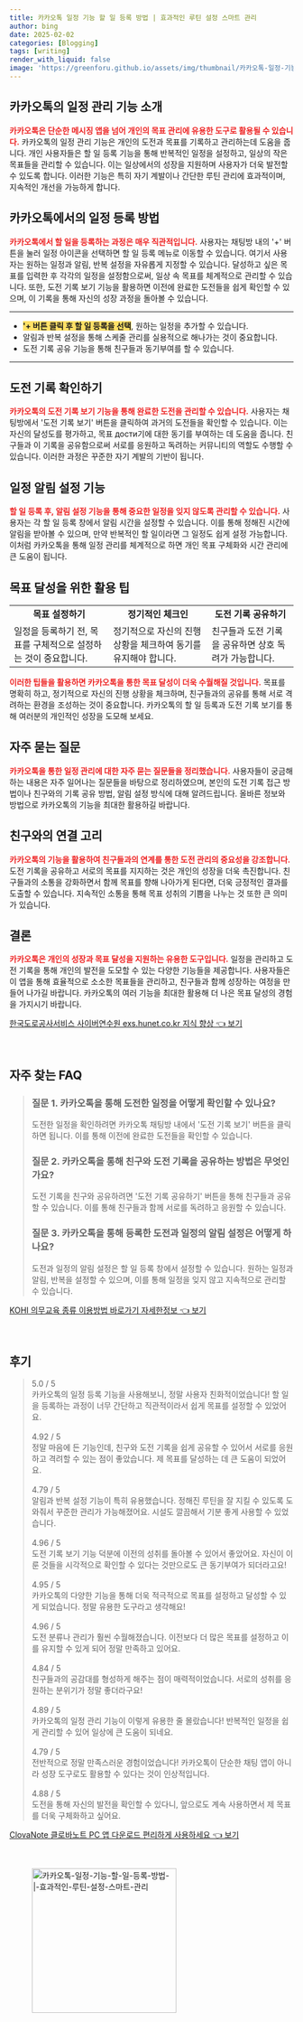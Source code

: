 ```yaml
---
title: 카카오톡 일정 기능 할 일 등록 방법 | 효과적인 루틴 설정 스마트 관리
author: bing
date: 2025-02-02
categories: [Blogging]
tags: [writing]
render_with_liquid: false
image: 'https://greenforu.github.io/assets/img/thumbnail/카카오톡-일정-기능-할-일-등록-방법-|-효과적인-루틴-설정-스마트-관리.webp'
---
```



<h2 id='카카오톡_기능_소개'>카카오톡의 일정 관리 기능 소개</h2>

<p><b><span style="color: #ee2323;">카카오톡은 단순한 메시징 앱을 넘어 개인의 목표 관리에 유용한 도구로 활용될 수 있습니다.</span></b> 카카오톡의 일정 관리 기능은 개인의 도전과 목표를 기록하고 관리하는데 도움을 줍니다. 개인 사용자들은 할 일 등록 기능을 통해 반복적인 일정을 설정하고, 일상의 작은 목표들을 관리할 수 있습니다. 이는 일상에서의 성장을 지원하며 사용자가 더욱 발전할 수 있도록 합니다. 이러한 기능은 특히 자기 계발이나 간단한 루틴 관리에 효과적이며, 지속적인 개선을 가능하게 합니다.</p>

<h2 id='일정_등록_방법'>카카오톡에서의 일정 등록 방법</h2>

<p><b><span style="color: #ee2323;">카카오톡에서 할 일을 등록하는 과정은 매우 직관적입니다.</span></b> 사용자는 채팅방 내의 '+' 버튼을 눌러 일정 아이콘을 선택하면 할 일 등록 메뉴로 이동할 수 있습니다. 여기서 사용자는 원하는 일정과 알림, 반복 설정을 자유롭게 지정할 수 있습니다. 달성하고 싶은 목표를 입력한 후 각각의 일정을 설정함으로써, 일상 속 목표를 체계적으로 관리할 수 있습니다. 또한, 도전 기록 보기 기능을 활용하면 이전에 완료한 도전들을 쉽게 확인할 수 있으며, 이 기록을 통해 자신의 성장 과정을 돌아볼 수 있습니다.</p>

<hr />

<ul>
    <li><b><span style="background-color: #ffe066;">'+ 버튼 클릭 후 할 일 등록을 선택</span></b>, 원하는 일정을 추가할 수 있습니다.</li>
    <li>알림과 반복 설정을 통해 스케줄 관리를 실용적으로 해나가는 것이 중요합니다.</li>
    <li>도전 기록 공유 기능을 통해 친구들과 동기부여를 할 수 있습니다.</li>
</ul>

<hr />

<h2 id='도전_기록_확인'>도전 기록 확인하기</h2>

<p><b><span style="color: #ee2323;">카카오톡의 도전 기록 보기 기능을 통해 완료한 도전을 관리할 수 있습니다.</span></b> 사용자는 채팅방에서 '도전 기록 보기' 버튼을 클릭하여 과거의 도전들을 확인할 수 있습니다. 이는 자신의 달성도를 평가하고, 목표 дости기에 대한 동기를 부여하는 데 도움을 줍니다. 친구들과 이 기록을 공유함으로써 서로를 응원하고 독려하는 커뮤니티의 역할도 수행할 수 있습니다. 이러한 과정은 꾸준한 자기 계발의 기반이 됩니다.</p>

<h2 id='일정_알림_설정'>일정 알림 설정 기능</h2>

<p><b><span style="color: #ee2323;">할 일 등록 후, 알림 설정 기능을 통해 중요한 일정을 잊지 않도록 관리할 수 있습니다.</span></b> 사용자는 각 할 일 등록 창에서 알림 시간을 설정할 수 있습니다. 이를 통해 정해진 시간에 알림을 받아볼 수 있으며, 만약 반복적인 할 일이라면 그 일정도 쉽게 설정 가능합니다. 이처럼 카카오톡을 통해 일정 관리를 체계적으로 하면 개인 목표 구체화와 시간 관리에 큰 도움이 됩니다.</p>

<h2 id='목표_달성을_위한_팁'>목표 달성을 위한 활용 팁</h2>

<table>
    <tr>
        <td style="text-align: center; height: 17px;"><b>목표 설정하기</b></td>
        <td style="text-align: center; height: 17px;"><b>정기적인 체크인</b></td>
        <td style="text-align: center; height: 17px;"><b>도전 기록 공유하기</b></td>
    </tr>
    <tr>
        <td>일정을 등록하기 전, 목표를 구체적으로 설정하는 것이 중요합니다.</td>
        <td>정기적으로 자신의 진행 상황을 체크하여 동기를 유지해야 합니다.</td>
        <td>친구들과 도전 기록을 공유하면 상호 독려가 가능합니다.</td>
    </tr>
</table>

<p><b><span style="color: #ee2323;">이러한 팁들을 활용하면 카카오톡을 통한 목표 달성이 더욱 수월해질 것입니다.</span></b> 목표를 명확히 하고, 정기적으로 자신의 진행 상황을 체크하며, 친구들과의 공유를 통해 서로 격려하는 환경을 조성하는 것이 중요합니다. 카카오톡의 할 일 등록과 도전 기록 보기를 통해 여러분의 개인적인 성장을 도모해 보세요.</p>

<h2 id='자주_묻는_질문'>자주 묻는 질문</h2>

<p><b><span style="color: #ee2323;">카카오톡을 통한 일정 관리에 대한 자주 묻는 질문들을 정리했습니다.</span></b> 사용자들이 궁금해하는 내용은 자주 일어나는 질문들을 바탕으로 정리하였으며, 본인의 도전 기록 접근 방법이나 친구와의 기록 공유 방법, 알림 설정 방식에 대해 알려드립니다. 올바른 정보와 방법으로 카카오톡의 기능을 최대한 활용하길 바랍니다.</p>

<h2 id='연결_고리'>친구와의 연결 고리</h2>

<p><b><span style="color: #ee2323;">카카오톡의 기능을 활용하여 친구들과의 연계를 통한 도전 관리의 중요성을 강조합니다.</span></b> 도전 기록을 공유하고 서로의 목표를 지지하는 것은 개인의 성장을 더욱 촉진합니다. 친구들과의 소통을 강화하면서 함께 목표를 향해 나아가게 된다면, 더욱 긍정적인 결과를 도출할 수 있습니다. 지속적인 소통을 통해 목표 성취의 기쁨을 나누는 것 또한 큰 의미가 있습니다.</p>

<h2 id='결론'>결론</h2>

<p><b><span style="color: #ee2323;">카카오톡은 개인의 성장과 목표 달성을 지원하는 유용한 도구입니다.</span></b> 일정을 관리하고 도전 기록을 통해 개인의 발전을 도모할 수 있는 다양한 기능들을 제공합니다. 사용자들은 이 앱을 통해 효율적으로 소소한 목표들을 관리하고, 친구들과 함께 성장하는 여정을 만들어 나가길 바랍니다. 카카오톡의 여러 기능을 최대한 활용해 더 나은 목표 달성의 경험을 가지시기 바랍니다.</p>


<p><a class="click-button" title="한국도로공사서비스 사이버연수원 exs.hunet.co.kr 지식 향상" href="https://greenforu.github.io/posts/%ED%95%9C%EA%B5%AD%EB%8F%84%EB%A1%9C%EA%B3%B5%EC%82%AC%EC%84%9C%EB%B9%84%EC%8A%A4-%EC%82%AC%EC%9D%B4%EB%B2%84%EC%97%B0%EC%88%98%EC%9B%90-exs.hunet.co.kr-%EC%A7%80%EC%8B%9D-%ED%96%A5%EC%83%81/" rel="dofollow">한국도로공사서비스 사이버연수원 exs.hunet.co.kr 지식 향상 👈 보기</a></p><br>
<h2 id='자주_찾는_FAQ'>자주 찾는 FAQ</h2>
<div itemscope="" itemtype="https://schema.org/FAQPage"> 
<blockquote> 
<div itemscope="" itemprop="mainEntity" itemtype="https://schema.org/Question"> 
<h3 itemprop="name">질문 1. 카카오톡을 통해 도전한 일정을 어떻게 확인할 수 있나요?</h3> 
<div itemscope="" itemprop="acceptedAnswer" itemtype="https://schema.org/Answer"> 
<span itemprop="text"> 
<p>도전한 일정을 확인하려면 카카오톡 채팅방 내에서 '도전 기록 보기' 버튼을 클릭하면 됩니다. 이를 통해 이전에 완료한 도전들을 확인할 수 있습니다.</p> 
</span> 
</div> 
</div> 

<div itemscope="" itemprop="mainEntity" itemtype="https://schema.org/Question"> 
<h3 itemprop="name">질문 2. 카카오톡을 통해 친구와 도전 기록을 공유하는 방법은 무엇인가요?</h3> 
<div itemscope="" itemprop="acceptedAnswer" itemtype="https://schema.org/Answer"> 
<span itemprop="text"> 
<p>도전 기록을 친구와 공유하려면 '도전 기록 공유하기' 버튼을 통해 친구들과 공유할 수 있습니다. 이를 통해 친구들과 함께 서로를 독려하고 응원할 수 있습니다.</p> 
</span> 
</div> 
</div> 

<div itemscope="" itemprop="mainEntity" itemtype="https://schema.org/Question"> 
<h3 itemprop="name">질문 3. 카카오톡을 통해 등록한 도전과 일정의 알림 설정은 어떻게 하나요?</h3> 
<div itemscope="" itemprop="acceptedAnswer" itemtype="https://schema.org/Answer"> 
<span itemprop="text"> 
<p>도전과 일정의 알림 설정은 할 일 등록 창에서 설정할 수 있습니다. 원하는 일정과 알림, 반복을 설정할 수 있으며, 이를 통해 일정을 잊지 않고 지속적으로 관리할 수 있습니다.</p> 
</span> 
</div> 
</div> 

</blockquote> 
</div>
<p><a class="click-button" title="KOHI 의무교육 종류 이용방법 바로가기 자세한정보" href="https://greenforu.github.io/posts/KOHI-%EC%9D%98%EB%AC%B4%EA%B5%90%EC%9C%A1-%EC%A2%85%EB%A5%98-%EC%9D%B4%EC%9A%A9%EB%B0%A9%EB%B2%95-%EB%B0%94%EB%A1%9C%EA%B0%80%EA%B8%B0-%EC%9E%90%EC%84%B8%ED%95%9C%EC%A0%95%EB%B3%B4/" rel="dofollow">KOHI 의무교육 종류 이용방법 바로가기 자세한정보 👈 보기</a></p><br>
<h2 id='후기'>후기</h2>
<div itemscope itemtype="https://schema.org/Product">
  <blockquote>
  <div itemprop="review" itemscope itemtype="https://schema.org/Review">
      <div itemprop="reviewRating" itemscope itemtype="https://schema.org/Rating"> <span itemprop="ratingValue">5.0</span> / <span itemprop="bestRating">5</span> </div>
      <span itemprop="reviewBody">카카오톡의 일정 등록 기능을 사용해보니, 정말 사용자 친화적이었습니다! 할 일을 등록하는 과정이 너무 간단하고 직관적이라서 쉽게 목표를 설정할 수 있었어요.</span>
  </div>
  <br>
  <div itemprop="review" itemscope itemtype="https://schema.org/Review">
      <div itemprop="reviewRating" itemscope itemtype="https://schema.org/Rating"> <span itemprop="ratingValue">4.92</span> / <span itemprop="bestRating">5</span> </div>
      <span itemprop="reviewBody">정말 마음에 든 기능인데, 친구와 도전 기록을 쉽게 공유할 수 있어서 서로를 응원하고 격려할 수 있는 점이 좋았습니다. 제 목표를 달성하는 데 큰 도움이 되었어요.</span>
  </div>
  <br>
  <div itemprop="review" itemscope itemtype="https://schema.org/Review">
      <div itemprop="reviewRating" itemscope itemtype="https://schema.org/Rating"> <span itemprop="ratingValue">4.79</span> / <span itemprop="bestRating">5</span> </div>
      <span itemprop="reviewBody">알림과 반복 설정 기능이 특히 유용했습니다. 정해진 루틴을 잘 지킬 수 있도록 도와줘서 꾸준한 관리가 가능해졌어요. 시설도 깔끔해서 기분 좋게 사용할 수 있었습니다.</span>
  </div>
  <br>
  <div itemprop="review" itemscope itemtype="https://schema.org/Review">
      <div itemprop="reviewRating" itemscope itemtype="https://schema.org/Rating"> <span itemprop="ratingValue">4.96</span> / <span itemprop="bestRating">5</span> </div>
      <span itemprop="reviewBody">도전 기록 보기 기능 덕분에 이전의 성취를 돌아볼 수 있어서 좋았어요. 자신이 이룬 것들을 시각적으로 확인할 수 있다는 것만으로도 큰 동기부여가 되더라고요!</span>
  </div>
  <br>
  <div itemprop="review" itemscope itemtype="https://schema.org/Review">
      <div itemprop="reviewRating" itemscope itemtype="https://schema.org/Rating"> <span itemprop="ratingValue">4.95</span> / <span itemprop="bestRating">5</span> </div>
      <span itemprop="reviewBody">카카오톡의 다양한 기능을 통해 더욱 적극적으로 목표를 설정하고 달성할 수 있게 되었습니다. 정말 유용한 도구라고 생각해요!</span>
  </div>
  <br>
  <div itemprop="review" itemscope itemtype="https://schema.org/Review">
      <div itemprop="reviewRating" itemscope itemtype="https://schema.org/Rating"> <span itemprop="ratingValue">4.96</span> / <span itemprop="bestRating">5</span> </div>
      <span itemprop="reviewBody">도전 분류나 관리가 훨씬 수월해졌습니다. 이전보다 더 많은 목표를 설정하고 이를 유지할 수 있게 되어 정말 만족하고 있어요.</span>
  </div>
  <br>
  <div itemprop="review" itemscope itemtype="https://schema.org/Review">
      <div itemprop="reviewRating" itemscope itemtype="https://schema.org/Rating"> <span itemprop="ratingValue">4.84</span> / <span itemprop="bestRating">5</span> </div>
      <span itemprop="reviewBody">친구들과의 공감대를 형성하게 해주는 점이 매력적이었습니다. 서로의 성취를 응원하는 분위기가 정말 좋더라구요!</span>
  </div>
  <br>
  <div itemprop="review" itemscope itemtype="https://schema.org/Review">
      <div itemprop="reviewRating" itemscope itemtype="https://schema.org/Rating"> <span itemprop="ratingValue">4.89</span> / <span itemprop="bestRating">5</span> </div>
      <span itemprop="reviewBody">카카오톡의 일정 관리 기능이 이렇게 유용한 줄 몰랐습니다! 반복적인 일정을 쉽게 관리할 수 있어 일상에 큰 도움이 되네요.</span>
  </div>
  <br>
  <div itemprop="review" itemscope itemtype="https://schema.org/Review">
      <div itemprop="reviewRating" itemscope itemtype="https://schema.org/Rating"> <span itemprop="ratingValue">4.79</span> / <span itemprop="bestRating">5</span> </div>
      <span itemprop="reviewBody">전반적으로 정말 만족스러운 경험이었습니다! 카카오톡이 단순한 채팅 앱이 아니라 성장 도구로도 활용할 수 있다는 것이 인상적입니다.</span>
  </div>
  <br>
  <div itemprop="review" itemscope itemtype="https://schema.org/Review">
      <div itemprop="reviewRating" itemscope itemtype="https://schema.org/Rating"> <span itemprop="ratingValue">4.88</span> / <span itemprop="bestRating">5</span> </div>
      <span itemprop="reviewBody">도전을 통해 자신의 발전을 확인할 수 있다니, 앞으로도 계속 사용하면서 제 목표를 더욱 구체화하고 싶어요.</span>
  </div>
  </blockquote>
</div>
<p><a class="click-button" title="ClovaNote 클로바노트 PC 앱 다운로드 편리하게 사용하세요" href="https://greenforu.github.io/posts/ClovaNote-%ED%81%B4%EB%A1%9C%EB%B0%94%EB%85%B8%ED%8A%B8-PC-%EC%95%B1-%EB%8B%A4%EC%9A%B4%EB%A1%9C%EB%93%9C-%ED%8E%B8%EB%A6%AC%ED%95%98%EA%B2%8C-%EC%82%AC%EC%9A%A9%ED%95%98%EC%84%B8%EC%9A%94/" rel="dofollow">ClovaNote 클로바노트 PC 앱 다운로드 편리하게 사용하세요 👈 보기</a></p><br>
<figure class="image"><img src="https://greenforu.github.io/assets/img/thumbnail/카카오톡-일정-기능-할-일-등록-방법-|-효과적인-루틴-설정-스마트-관리.webp" alt="카카오톡-일정-기능-할-일-등록-방법-|-효과적인-루틴-설정-스마트-관리" width="256" height="256"></figure>
